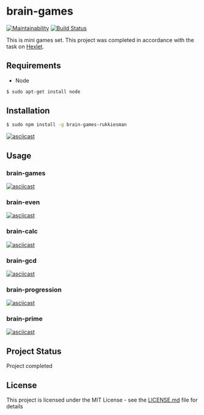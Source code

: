 # brain-games
[![Maintainability](https://api.codeclimate.com/v1/badges/12b1932a3601cd810971/maintainability)](https://codeclimate.com/github/RukkiesMan/project-lvl1-s356/maintainability) [![Build Status](https://travis-ci.com/RukkiesMan/brain-games.svg?branch=master)](https://travis-ci.com/RukkiesMan/brain-games)

This is mini games set. This project was completed in accordance with the task on [Hexlet](https://hexlet.io).

## Requirements
* Node
```sh
$ sudo apt-get install node
```

## Installation
```sh
$ sudo npm install -g brain-games-rukkiesman
```
[![asciicast](https://asciinema.org/a/lbAbxD1Wt2SCezGYLE7U0iMBD.png)](https://asciinema.org/a/lbAbxD1Wt2SCezGYLE7U0iMBD)

## Usage
### brain-games
[![asciicast](https://asciinema.org/a/whuTo0XS9ifCuIzdzfEFWUEGn.png)](https://asciinema.org/a/whuTo0XS9ifCuIzdzfEFWUEGn)

### brain-even
[![asciicast](https://asciinema.org/a/7emhmnWRySO7WKmEkB5OPFf80.png)](https://asciinema.org/a/7emhmnWRySO7WKmEkB5OPFf80)

### brain-calc
[![asciicast](https://asciinema.org/a/h2ENIefBb23JnHPPjE8vbHm7r.png)](https://asciinema.org/a/h2ENIefBb23JnHPPjE8vbHm7r)

### brain-gcd
[![asciicast](https://asciinema.org/a/dHxVZAtSVnHhXPvwBWQY3nngW.png)](https://asciinema.org/a/dHxVZAtSVnHhXPvwBWQY3nngW)

### brain-progression
[![asciicast](https://asciinema.org/a/f3OGI9odcX0ZtPe0DRFyGGPEq.png)](https://asciinema.org/a/f3OGI9odcX0ZtPe0DRFyGGPEq)

### brain-prime
[![asciicast](https://asciinema.org/a/elVbjt3nynrfr4KLABrHHumIc.png)](https://asciinema.org/a/elVbjt3nynrfr4KLABrHHumIc)

## Project Status
Project completed

## License
This project is licensed under the MIT License - see the [LICENSE.md](LICENSE.md) file for details


